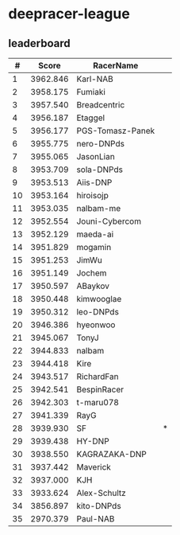 # deepracer-league

## leaderboard

<!-- leaderboard -->
| # | Score | RacerName |   |
| - | ----- | --------- | - |
| 1 | 3962.846 | Karl-NAB | |
| 2 | 3958.175 | Fumiaki | |
| 3 | 3957.540 | Breadcentric | |
| 4 | 3956.187 | Etaggel | |
| 5 | 3956.177 | PGS-Tomasz-Panek | |
| 6 | 3955.775 | nero-DNPds | |
| 7 | 3955.065 | JasonLian | |
| 8 | 3953.709 | sola-DNPds | |
| 9 | 3953.513 | Aiis-DNP | |
| 10 | 3953.164 | hiroisojp | |
| 11 | 3953.035 | nalbam-me | |
| 12 | 3952.554 | Jouni-Cybercom | |
| 13 | 3952.129 | maeda-ai | |
| 14 | 3951.829 | mogamin | |
| 15 | 3951.253 | JimWu | |
| 16 | 3951.149 | Jochem | |
| 17 | 3950.597 | ABaykov | |
| 18 | 3950.448 | kimwooglae | |
| 19 | 3950.312 | leo-DNPds | |
| 20 | 3946.386 | hyeonwoo | |
| 21 | 3945.067 | TonyJ | |
| 22 | 3944.833 | nalbam | |
| 23 | 3944.418 | Kire | |
| 24 | 3943.517 | RichardFan | |
| 25 | 3942.541 | BespinRacer | |
| 26 | 3942.303 | t-maru078 | |
| 27 | 3941.339 | RayG | |
| 28 | 3939.930 | SF | * |
| 29 | 3939.438 | HY-DNP | |
| 30 | 3938.550 | KAGRAZAKA-DNP | |
| 31 | 3937.442 | Maverick | |
| 32 | 3937.000 | KJH | |
| 33 | 3933.624 | Alex-Schultz | |
| 34 | 3856.897 | kito-DNPds | |
| 35 | 2970.379 | Paul-NAB | |
